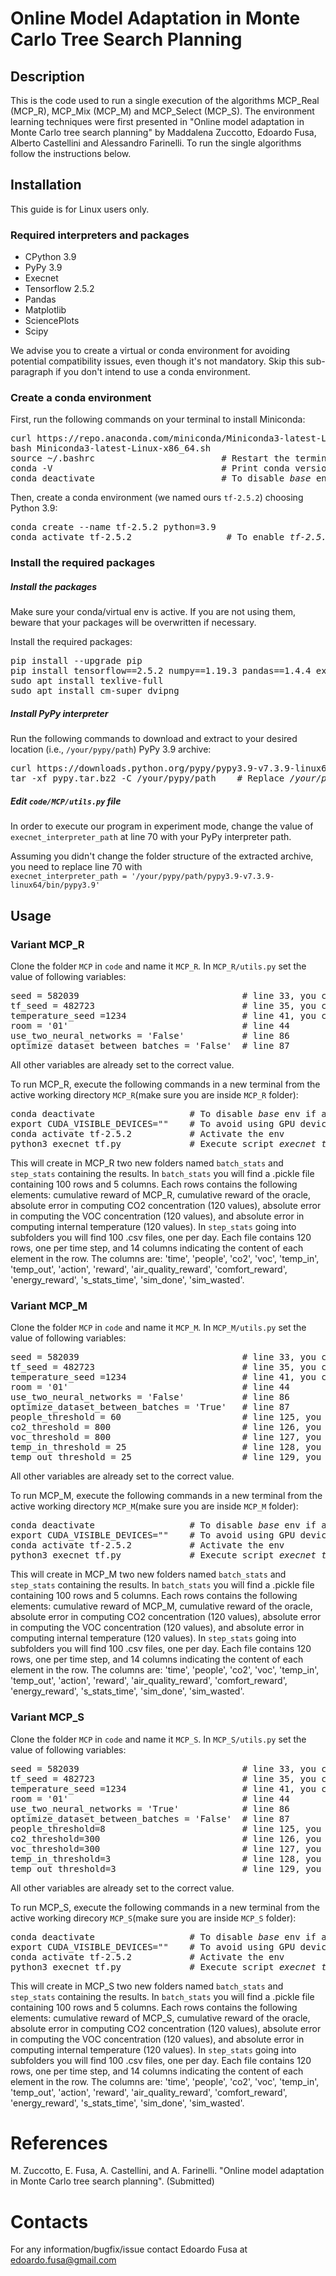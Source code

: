 # Online Model Adaptation in Monte Carlo Tree Search Planning



## Description

This is the code used to run a single execution of the algorithms MCP_Real (MCP_R), MCP_Mix (MCP_M) and MCP_Select (MCP_S). The environment learning techniques were first presented in "Online model adaptation in Monte Carlo tree search planning" by Maddalena Zuccotto, Edoardo Fusa, Alberto Castellini and Alessandro Farinelli. 
To run the single algorithms follow the instructions below.


## Installation
This guide is for Linux users only.


### Required interpreters and packages
- CPython 3.9
- PyPy 3.9 
- Execnet
- Tensorflow 2.5.2
- Pandas
- Matplotlib
- SciencePlots
- Scipy

We advise you to create a virtual or conda environment for avoiding potential
compatibility issues, even though it's not mandatory. Skip this sub-paragraph
if you don't intend to use a conda environment.


### Create a conda environment
First, run the following commands on your terminal to install Miniconda:
<pre>
curl https://repo.anaconda.com/miniconda/Miniconda3-latest-Linux-x86_64.sh -o Miniconda3-latest-Linux-x86_64.sh
bash Miniconda3-latest-Linux-x86_64.sh
source ~/.bashrc                        # Restart the terminal
conda -V                                # Print conda version
conda deactivate                        # To disable <i>base</i> env if active
</pre>

Then, create a conda environment (we named ours `tf-2.5.2`) choosing Python 3.9:
<pre>
conda create --name tf-2.5.2 python=3.9
conda activate tf-2.5.2                  # To enable <i>tf-2.5.2</i> env
</pre>


### Install the required packages

##### Install the packages
Make sure your conda/virtual env is active. If you are not using them, beware that
your packages will be overwritten if necessary.

Install the required packages:
<pre>
pip install --upgrade pip
pip install tensorflow==2.5.2 numpy==1.19.3 pandas==1.4.4 execnet matplotlib SciencePlots==1.0.9 scipy seaborn
sudo apt install texlive-full
sudo apt install cm-super dvipng
</pre>


##### Install PyPy interpreter
Run the following commands to download and extract to your desired location
(i.e., `/your/pypy/path`) PyPy 3.9 archive:
<pre>
curl https://downloads.python.org/pypy/pypy3.9-v7.3.9-linux64.tar.bz2 -o pypy.tar.bz2
tar -xf pypy.tar.bz2 -C /your/pypy/path    # Replace <i>/your/pypy/path</i> with a path you choose
</pre>


##### Edit `code/MCP/utils.py` file
In order to execute our program in experiment mode, change the value of
`execnet_interpreter_path` at line 70 with your PyPy interpreter path.

Assuming you didn't change the folder structure of the extracted archive,
you need to replace line 70 with  
`execnet_interpreter_path = '/your/pypy/path/pypy3.9-v7.3.9-linux64/bin/pypy3.9'`



## Usage

### Variant MCP_R
Clone the folder `MCP` in `code` and name it `MCP_R`. In `MCP_R/utils.py` set the value of following variables:
<pre>
seed = 582039                               # line 33, you can change the seed if you want
tf_seed = 482723                            # line 35, you can change the seed if you want
temperature_seed =1234						# line 41, you can change the seed if you want
room = '01'                                 # line 44 
use_two_neural_networks = 'False'           # line 86
optimize_dataset_between_batches = 'False'  # line 87
</pre>
All other variables are already set to the correct value. 

To run MCP_R, execute the following commands in a new terminal from the active working directory `MCP_R`(make sure you are inside `MCP_R` folder):
<pre>
conda deactivate                  # To disable <i>base</i> env if active
export CUDA_VISIBLE_DEVICES=""    # To avoid using GPU devices instead of CPU
conda activate tf-2.5.2           # Activate the env
python3 execnet_tf.py             # Execute script <i>execnet_tf.py</i>
</pre>

This will create in MCP_R two new folders named `batch_stats` and `step_stats` containing the results.
In `batch_stats` you will find a .pickle file containing 100 rows and 5 columns. Each rows contains the following elements: cumulative reward of MCP_R, cumulative reward of the oracle, absolute error in computing CO2 concentration (120 values), absolute error in computing the VOC concentration (120 values), and absolute error in computing internal temperature (120 values).
In `step_stats` going into subfolders you will find 100 .csv files, one per day. Each file contains 120 rows, one per time step, and 14 columns indicating the content of each element in the row. The columns are: 'time',  'people', 'co2', 'voc', 'temp_in', 'temp_out', 'action', 'reward', 'air_quality_reward', 'comfort_reward', 'energy_reward', 's_stats_time', 'sim_done', 'sim_wasted'.


### Variant MCP_M
Clone the folder `MCP` in `code` and name it `MCP_M`. In `MCP_M/utils.py` set the value of following variables:
<pre>
seed = 582039                               # line 33, you can change the seed if you want
tf_seed = 482723                            # line 35, you can change the seed if you want
temperature_seed =1234						# line 41, you can change the seed if you want
room = '01'                                 # line 44 
use_two_neural_networks = 'False'           # line 86
optimize_dataset_between_batches = 'True'   # line 87
people_threshold = 60                       # line 125, you can change the value if you want
co2_threshold = 800                         # line 126, you can change the value if you want
voc_threshold = 800                         # line 127, you can change the value if you want
temp_in_threshold = 25                      # line 128, you can change the value if you want
temp_out_threshold = 25                     # line 129, you can change the value if you want
</pre>
All other variables are already set to the correct value. 

To run MCP_M, execute the following commands in a new terminal from the active working directory `MCP_M`(make sure you are inside `MCP_M` folder):
<pre>
conda deactivate                  # To disable <i>base</i> env if active
export CUDA_VISIBLE_DEVICES=""    # To avoid using GPU devices instead of CPU
conda activate tf-2.5.2           # Activate the env
python3 execnet_tf.py             # Execute script <i>execnet_tf.py</i>
</pre>

This will create in MCP_M two new folders named `batch_stats` and `step_stats` containing the results.
In `batch_stats` you will find a .pickle file containing 100 rows and 5 columns. Each rows contains the following elements: cumulative reward of MCP_M, cumulative reward of the oracle, absolute error in computing CO2 concentration (120 values), absolute error in computing the VOC concentration (120 values), and absolute error in computing internal temperature (120 values).
In `step_stats` going into subfolders you will find 100 .csv files, one per day. Each file contains 120 rows, one per time step, and 14 columns indicating the content of each element in the row. The columns are: 'time',  'people', 'co2', 'voc', 'temp_in', 'temp_out', 'action', 'reward', 'air_quality_reward', 'comfort_reward', 'energy_reward', 's_stats_time', 'sim_done', 'sim_wasted'.


### Variant MCP_S
Clone the folder `MCP` in `code` and name it `MCP_S`. In `MCP_S/utils.py` set the value of following variables:
<pre>
seed = 582039                               # line 33, you can change the seed if you want
tf_seed = 482723                            # line 35, you can change the seed if you want
temperature_seed =1234						# line 41, you can change the seed if you want
room = '01'                                 # line 44 
use_two_neural_networks = 'True'            # line 86
optimize_dataset_between_batches = 'False'  # line 87
people_threshold=8                          # line 125, you can change the value if you want
co2_threshold=300                           # line 126, you can change the value if you want
voc_threshold=300                           # line 127, you can change the value if you want
temp_in_threshold=3                         # line 128, you can change the value if you want
temp_out_threshold=3                        # line 129, you can change the value if you want
</pre>
All other variables are already set to the correct value. 

To run MCP_S, execute the following commands in a new terminal from the active working direcory `MCP_S`(make sure you are inside `MCP_S` folder):
<pre>
conda deactivate                  # To disable <i>base</i> env if active
export CUDA_VISIBLE_DEVICES=""    # To avoid using GPU devices instead of CPU
conda activate tf-2.5.2           # Activate the env
python3 execnet_tf.py             # Execute script <i>execnet_tf.py</i>
</pre>

This will create in MCP_S two new folders named `batch_stats` and `step_stats` containing the results.
In `batch_stats` you will find a .pickle file containing 100 rows and 5 columns. Each rows contains the following elements: cumulative reward of MCP_S, cumulative reward of the oracle, absolute error in computing CO2 concentration (120 values), absolute error in computing the VOC concentration (120 values), and absolute error in computing internal temperature (120 values).
In `step_stats` going into subfolders you will find 100 .csv files, one per day. Each file contains 120 rows, one per time step, and 14 columns indicating the content of each element in the row. The columns are: 'time',  'people', 'co2', 'voc', 'temp_in', 'temp_out', 'action', 'reward', 'air_quality_reward', 'comfort_reward', 'energy_reward', 's_stats_time', 'sim_done', 'sim_wasted'.


# References
M. Zuccotto, E. Fusa, A. Castellini, and A. Farinelli. "Online model adaptation in Monte Carlo tree search planning". (Submitted)

# Contacts
For any information/bugfix/issue contact Edoardo Fusa at edoardo.fusa@gmail.com
